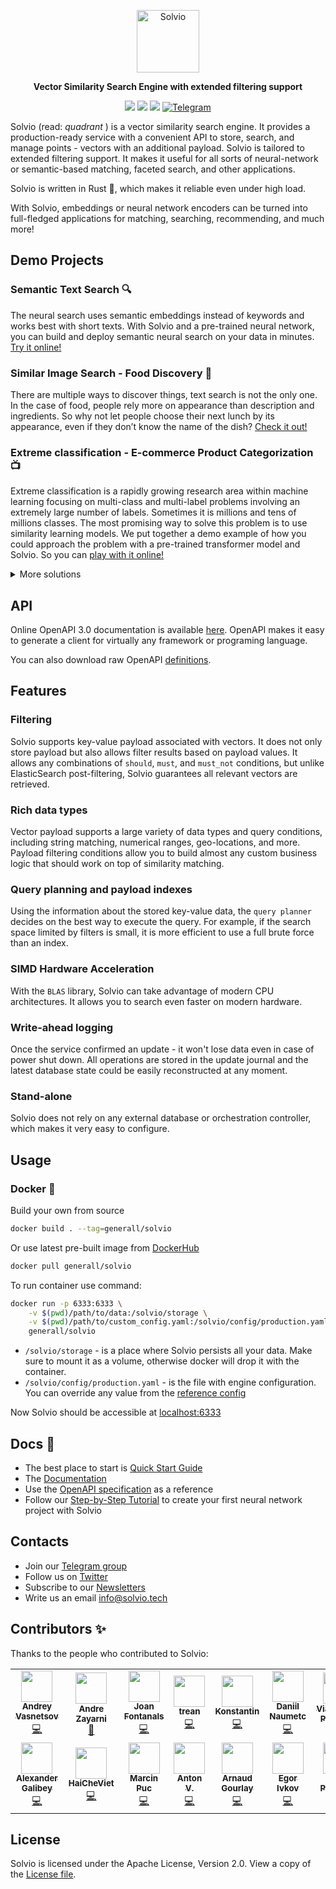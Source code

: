 <p align="center">
  <img height="100" src="https://github.com/solvio/solvio/blob/master/docs/logo.svg?raw=true" alt="Solvio">
</p>

<p align="center">
    <b>Vector Similarity Search Engine with extended filtering support</b>
</p>


<p align=center>
    <a href="https://github.com/solvio/solvio/actions/workflows/rust.yml"><img src="https://github.com/solvio/solvio/workflows/Tests/badge.svg"></a>
    <a href="https://solvio.github.io/solvio/redoc/index.html"><img src="https://img.shields.io/badge/Docs-OpenAPI%203.0-success"></a>
    <a href="https://github.com/solvio/solvio/blob/master/LICENSE"><img src="https://img.shields.io/badge/License-Apache%202.0-success"></a>
    <a href="https://t.me/joinchat/sIuUArGQRp9kMTUy"><img src="https://img.shields.io/badge/Telegram-Solvio-blue.svg?logo=telegram" alt="Telegram"></a>
</p>

Solvio (read: _quadrant_ ) is a vector similarity search engine.
It provides a production-ready service with a convenient API to store, search, and manage points - vectors with an additional payload.
Solvio is tailored to extended filtering support.  It makes it useful for all sorts of neural-network or semantic-based matching, faceted search, and other applications. 

Solvio is written in Rust :crab:, which makes it reliable even under high load.

With Solvio, embeddings or neural network encoders can be turned into full-fledged applications for matching, searching, recommending, and much more!

## Demo Projects

### Semantic Text Search :mag:

The neural search uses semantic embeddings instead of keywords and works best with short texts.
With Solvio and a pre-trained neural network, you can build and deploy semantic neural search on your data in minutes.
[Try it online!](https://demo.solvio.tech/)

### Similar Image Search - Food Discovery :pizza:

There are multiple ways to discover things, text search is not the only one.
In the case of food, people rely more on appearance than description and ingredients.
So why not let people choose their next lunch by its appearance, even if they don’t know the name of the dish?
[Check it out!](https://food-discovery.solvio.tech/)

### Extreme classification - E-commerce Product Categorization :tv:

Extreme classification is a rapidly growing research area within machine learning focusing on multi-class and multi-label problems involving an extremely large number of labels.
Sometimes it is millions and tens of millions classes.
The most promising way to solve this problem is to use similarity learning models.
We put together a demo example of how you could approach the problem with a pre-trained transformer model and Solvio.
So you can [play with it online!](https://categories.solvio.tech/)


<details>
<summary> More solutions </summary>

<table>
    <tr>
        <td width="30%">
            <img src="https://solvio.tech/content/images/text_search.png">
        </td>
        <td width="30%">
            <img src="https://solvio.tech/content/images/image_search.png">
        </td>
        <td width="30%">
            <img src="https://solvio.tech/content/images/recommendations.png">
        </td>
    </tr>
    <tr>
        <td>
            Semantic Text Search
        </td>
        <td>
            Similar Image Search
        </td>
        <td>
            Recommendations
        </td>
    </tr>
</table>

<table align="center">
    <tr>
        <td>
            <img width="300px" src="https://solvio.tech/content/images/chat_bots.png">
        </td>
        <td>
            <img width="300px" src="https://solvio.tech/content/images/matching_engines.png">
        </td>
    </tr>
    <tr>
        <td>
            Chat Bots
        </td>
        <td>
            Matching Engines
        </td>
    </tr>
</table>

</details>

## API

Online OpenAPI 3.0 documentation is available [here](https://solvio.github.io/solvio/redoc/index.html).
OpenAPI makes it easy to generate a client for virtually any framework or programing language.

You can also download raw OpenAPI [definitions](openapi/openapi-merged.yaml).

## Features

### Filtering

Solvio supports key-value payload associated with vectors. It does not only store payload but also allows filter results based on payload values.
It allows any combinations of `should`, `must`, and `must_not` conditions, but unlike ElasticSearch post-filtering, Solvio guarantees all relevant vectors are retrieved.

### Rich data types

Vector payload supports a large variety of data types and query conditions, including string matching, numerical ranges, geo-locations, and more.
Payload filtering conditions allow you to build almost any custom business logic that should work on top of similarity matching.

### Query planning and payload indexes

Using the information about the stored key-value data, the `query planner` decides on the best way to execute the query.
For example, if the search space limited by filters is small, it is more efficient to use a full brute force than an index.

### SIMD Hardware Acceleration

With the `BLAS` library, Solvio can take advantage of modern CPU architectures. 
It allows you to search even faster on modern hardware.

### Write-ahead logging

Once the service confirmed an update - it won't lose data even in case of power shut down. 
All operations are stored in the update journal and the latest database state could be easily reconstructed at any moment.

### Stand-alone

Solvio does not rely on any external database or orchestration controller, which makes it very easy to configure.

## Usage

### Docker :whale:

Build your own from source

```bash
docker build . --tag=generall/solvio
```

Or use latest pre-built image from [DockerHub](https://hub.docker.com/r/generall/solvio)

```bash
docker pull generall/solvio
```

To run container use command:

```bash
docker run -p 6333:6333 \
    -v $(pwd)/path/to/data:/solvio/storage \
    -v $(pwd)/path/to/custom_config.yaml:/solvio/config/production.yaml \
    generall/solvio
```

* `/solvio/storage` - is a place where Solvio persists all your data. 
Make sure to mount it as a volume, otherwise docker will drop it with the container. 
* `/solvio/config/production.yaml` - is the file with engine configuration. You can override any value from the [reference config](config/config.yaml) 

Now Solvio should be accessible at [localhost:6333](http://localhost:6333/)

## Docs :notebook:

* The best place to start is [Quick Start Guide](QUICK_START.md)
* The [Documentation](https://solvio.tech/documentation/)
* Use the [OpenAPI specification](https://solvio.github.io/solvio/redoc/index.html) as a reference
* Follow our [Step-by-Step Tutorial](https://blog.solvio.tech/neural-search-tutorial-3f034ab13adc) to create your first neural network project with Solvio

## Contacts

* Join our [Telegram group](https://t.me/joinchat/sIuUArGQRp9kMTUy)
* Follow us on [Twitter](https://twitter.com/solvio_engine)
* Subscribe to our [Newsletters](https://tech.us1.list-manage.com/subscribe/post?u=69617d79374ac6280dd2230b2&amp;id=acb2b876fc)
* Write us an email [info@solvio.tech](mailto:info@solvio.tech)


## Contributors ✨

Thanks to the people who contributed to Solvio:

<!-- ALL-CONTRIBUTORS-LIST:START - Do not remove or modify this section -->
<!-- prettier-ignore-start -->
<!-- markdownlint-disable -->
<table>
  <tr>
    <td align="center"><a href="https://t.me/neural_network_engineering"><img src="https://avatars.githubusercontent.com/u/1935623?v=4?s=50" width="50px;" alt=""/><br /><sub><b>Andrey Vasnetsov</b></sub></a><br /><a href="https://github.com/solvio/solvio/commits?author=generall" title="Code">💻</a></td>
    <td align="center"><a href="https://github.com/azayarni"><img src="https://avatars.githubusercontent.com/u/926368?v=4?s=50" width="50px;" alt=""/><br /><sub><b>Andre Zayarni</b></sub></a><br /><a href="https://github.com/solvio/solvio/commits?author=azayarni" title="Documentation">📖</a></td>
    <td align="center"><a href="http://www.linkedin.com/in/joanfontanalsmartinez/"><img src="https://avatars.githubusercontent.com/u/19825685?v=4?s=50" width="50px;" alt=""/><br /><sub><b>Joan Fontanals</b></sub></a><br /><a href="https://github.com/solvio/solvio/commits?author=JoanFM" title="Code">💻</a></td>
    <td align="center"><a href="https://github.com/trean"><img src="https://avatars.githubusercontent.com/u/7085263?v=4?s=50" width="50px;" alt=""/><br /><sub><b>trean</b></sub></a><br /><a href="https://github.com/solvio/solvio/commits?author=trean" title="Code">💻</a></td>
    <td align="center"><a href="https://github.com/kgrech"><img src="https://avatars.githubusercontent.com/u/9020133?v=4?s=50" width="50px;" alt=""/><br /><sub><b>Konstantin</b></sub></a><br /><a href="https://github.com/solvio/solvio/commits?author=kgrech" title="Code">💻</a></td>
    <td align="center"><a href="https://github.com/kekonen"><img src="https://avatars.githubusercontent.com/u/11177808?v=4?s=50" width="50px;" alt=""/><br /><sub><b>Daniil Naumetc</b></sub></a><br /><a href="https://github.com/solvio/solvio/commits?author=kekonen" title="Code">💻</a></td>
    <td align="center"><a href="https://dev.to/vearutop"><img src="https://avatars.githubusercontent.com/u/1381436?v=4?s=50" width="50px;" alt=""/><br /><sub><b>Viacheslav Poturaev</b></sub></a><br /><a href="https://github.com/solvio/solvio/commits?author=vearutop" title="Documentation">📖</a></td>
  </tr>
  <tr>
    <td align="center"><a href="https://github.com/galibey"><img src="https://avatars.githubusercontent.com/u/48586936?v=4?s=50" width="50px;" alt=""/><br /><sub><b>Alexander Galibey</b></sub></a><br /><a href="https://github.com/solvio/solvio/commits?author=galibey" title="Code">💻</a></td>
    <td align="center"><a href="https://github.com/HaiCheViet"><img src="https://avatars.githubusercontent.com/u/37202591?v=4?s=50" width="50px;" alt=""/><br /><sub><b>HaiCheViet</b></sub></a><br /><a href="https://github.com/solvio/solvio/commits?author=HaiCheViet" title="Code">💻</a></td>
    <td align="center"><a href="https://tranzystorek-io.github.io/"><img src="https://avatars.githubusercontent.com/u/5671049?v=4?s=50" width="50px;" alt=""/><br /><sub><b>Marcin Puc</b></sub></a><br /><a href="https://github.com/solvio/solvio/commits?author=tranzystorek-io" title="Code">💻</a></td>
    <td align="center"><a href="https://github.com/anveq"><img src="https://avatars.githubusercontent.com/u/94402218?v=4?s=50" width="50px;" alt=""/><br /><sub><b>Anton V.</b></sub></a><br /><a href="https://github.com/solvio/solvio/commits?author=anveq" title="Code">💻</a></td>
    <td align="center"><a href="http://agourlay.github.io"><img src="https://avatars.githubusercontent.com/u/606963?v=4?s=50" width="50px;" alt=""/><br /><sub><b>Arnaud Gourlay</b></sub></a><br /><a href="https://github.com/solvio/solvio/commits?author=agourlay" title="Code">💻</a></td>
    <td align="center"><a href="https://t.me/type_driven_thoughts"><img src="https://avatars.githubusercontent.com/u/17401538?v=4?s=50" width="50px;" alt=""/><br /><sub><b>Egor Ivkov</b></sub></a><br /><a href="https://github.com/solvio/solvio/commits?author=eadventurous" title="Code">💻</a></td>
    <td align="center"><a href="https://github.com/IvanPleshkov"><img src="https://avatars.githubusercontent.com/u/20946825?v=4?s=50" width="50px;" alt=""/><br /><sub><b>Ivan Pleshkov</b></sub></a><br /><a href="https://github.com/solvio/solvio/commits?author=IvanPleshkov" title="Code">💻</a></td>
  </tr>
</table>

<!-- markdownlint-restore -->
<!-- prettier-ignore-end -->

<!-- ALL-CONTRIBUTORS-LIST:END -->

## License

Solvio is licensed under the Apache License, Version 2.0. View a copy of the [License file](LICENSE).
